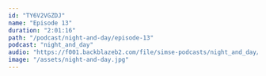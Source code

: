 ```yaml
---
id: "TY6V2VGZDJ"
name: "Episode 13"
duration: "2:01:16"
path: "/podcast/night-and-day/episode-13"
podcast: "night_and_day"
audio: "https://f001.backblazeb2.com/file/simse-podcasts/night_and_day/night-and-day-episode-13.mp3"
image: "/assets/night-and-day.jpg"
---
```

